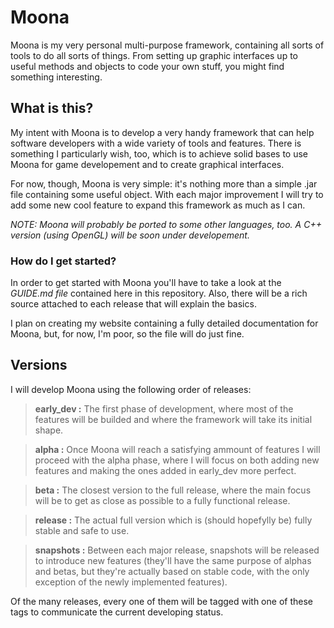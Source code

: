 # Moona
Moona is my very personal multi-purpose framework, containing all sorts of tools to do all sorts of things. From setting up graphic interfaces up to useful methods and objects to code your own stuff, you might find something interesting.

## What is this?

My intent with Moona is to develop a very handy framework that can help software developers with a wide variety of tools and features. There is something I particularly wish, too, which is to achieve solid bases to use Moona for game developement and to create graphical interfaces.

For now, though, Moona is very simple: it's nothing more than a simple .jar file containing some useful object. With each major improvement I will try to add some new cool feature to expand this framework as much as I can.

*NOTE: Moona will probably be ported to some other languages, too. A C++ version (using OpenGL) will be soon under developement.*

### How do I get started?

In order to get started with Moona you'll have to take a look at the *GUIDE.md file* contained here in this repository. Also, there will be a rich source attached to each release that will explain the basics.

I plan on creating my website containing a fully detailed documentation for Moona, but, for now, I'm poor, so the file will do just fine.

## Versions

I will develop Moona using the following order of releases:

> **early_dev :** The first phase of development, where most of the features will be builded and where the framework will take its initial shape.

> **alpha :** Once Moona will reach a satisfying ammount of features I will proceed with the alpha phase, where I will focus on both adding new features and making the ones added in early_dev more perfect.

> **beta :** The closest version to the full release, where the main focus will be to get as close as possible to a fully functional release.

> **release :** The actual full version which is (should hopefylly be) fully stable and safe to use.

> **snapshots :** Between each major release, snapshots will be released to introduce new features (they'll have the same purpose of alphas and betas, but they're actually based on stable code, with the only exception of the newly implemented features).

Of the many releases, every one of them will be tagged with one of these tags to communicate the current developing status.
